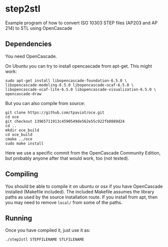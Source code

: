 # step2stl
Example program of how to convert ISO 10303 STEP files (AP203 and AP 214) to STL using OpenCascade

## Dependencies

You need OpenCascade.

On Ubuntu you can try to install opencascade from apt-get. This might
work:

```
sudo apt-get install libopencascade-foundation-6.5.0 \
libopencascade-modeling-6.5.0 libopencascade-ocaf-6.5.0 \
libopencascade-ocaf-lite-6.5.0 libopencascade-visualization-6.5.0 \
opencascade-draw
```

But you can also compile from source:

```
git clone https://github.com/tpaviot/oce.git
cd oce
git checkout 13965711913c4590549de562e55c922fb0889d24
cd ..
mkdir oce_build
cd oce_build
cmake ../oce
sudo make install
```

Here we use a specific commit from the OpenCascade Community Edition,
but probably anyone after that would work, too (not tested).


## Compiling

You should be able to compile it on ubuntu or osx if you have
OpenCascade installed (Makefile included). The included Makefile
assumes the library paths as used by the source installation route. If
you install from apt, then you may need to remove `local/` from some
of the paths.

## Running

Once you have compiled it,
just use it as:

```
./step2stl STEPFILENAME STLFILENAME
```

